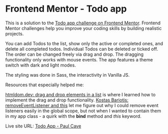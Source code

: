 # Frontend Mentor - Todo app

This is a solution to the [Todo app challenge on Frontend Mentor](https://www.frontendmentor.io/challenges/todo-app-Su1_KokOW). Frontend Mentor challenges help you improve your coding skills by building realistic projects.

You can add Todos to the list, show only the active or completed ones, and delete all completed todos.
Individual Todos can be deleted or ticked off.
The order can be changed freely via drag and drop.
The dragging functionality only works with mouse events.
The app features a theme switch with dark and light modes.

The styling was done in Sass, the interactivity in Vanilla JS.

Resources that especially helped me:

[htmldom.dev: drag and drop elements in a list](https://htmldom.dev/drag-and-drop-element-in-a-list/) is where I learned how to implement the drag and drop functionality.
[Kostas Bariotis: removeEventListener and this](https://kostasbariotis.com/removeeventlistener-and-this/) let me figure out why I could remove event listeners easily in the global scope, but not when I wanted to contain them in my app class - a quirk with the **bind** method and _this_ keyword.

Live site URL: [Todo App - Paul Cave](https://todo-app-paulcave.netlify.app/)
